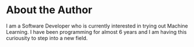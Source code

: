 # About the Author

I am a Software Developer who is currently interested in trying out Machine Learning. I have been programming for almost 6 years and I am having this curiousity to step into a new field. 

